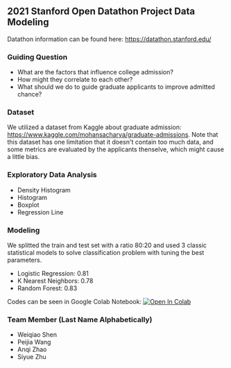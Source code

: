 ## 2021 Stanford Open Datathon Project Data Modeling
Datathon information can be found here: https://datathon.stanford.edu/

### Guiding Question
- What are the factors that influence college admission? 
- How might they correlate to each other?
- What should we do to guide graduate applicants to improve admitted chance?

### Dataset
We utilized a dataset from Kaggle about graduate admission: https://www.kaggle.com/mohansacharya/graduate-admissions. Note that this dataset has one limitation that it doesn't contain too much data, and some metrics are evaluated by the applicants thenselve, which might cause a little bias. 

### Exploratory Data Analysis
- Density Histogram
- Histogram
- Boxplot
- Regression Line

### Modeling
We splitted the train and test set with a ratio 80:20 and used 3 classic statistical models to solve classification problem with tuning the best parameters. 
- Logistic Regression: 0.81
- K Nearest Neighbors: 0.78
- Random Forest: 0.83

Codes can be seen in Google Colab Notebook: <a href="https://colab.research.google.com/github/angelazhao2552/stanford-datathon-team211/blob/main/SODP_Team_211.ipynb" target="_parent"><img src="https://colab.research.google.com/assets/colab-badge.svg" alt="Open In Colab"/></a>
### Team Member (Last Name Alphabetically)
- Weiqiao Shen
- Peijia Wang
- Anqi Zhao
- Siyue Zhu
